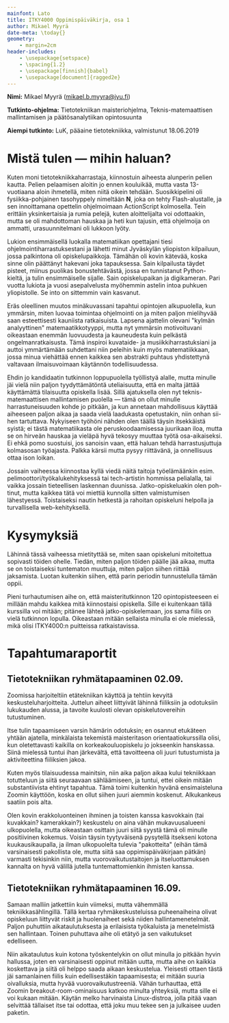 ```yaml
---
mainfont: Lato
title: ITKY4000 Oppimispäiväkirja, osa 1
author: Mikael Myyrä
date-meta: \today{}
geometry:
    - margin=2cm
header-includes:
    - \usepackage{setspace}
    - \spacing{1.2}
    - \usepackage[finnish]{babel}
    - \usepackage[document]{ragged2e}
---
```


**Nimi:** Mikael Myyrä (mikael.b.myyra@jyu.fi)

**Tutkinto-ohjelma:** Tietotekniikan maisteriohjelma,
Teknis-matemaattisen mallintamisen ja päätösanalytiikan opintosuunta  

**Aiempi tutkinto:** LuK, pääaine tietotekniikka, valmistunut 18.06.2019

# Mistä tulen — mihin haluan?

Kuten moni tietotekniikkaharrastaja, kiinnostuin aiheesta alunperin pelien kautta.
Pelien pelaamisen aloitin jo ennen kouluikää, mutta vasta 13-vuotiaana aloin ihmetellä, miten niitä oikein tehdään.
Suosikkipelini oli fysiikka\-pohjainen tasohyppely nimeltään **N**, joka on tehty Flash-alustalle,
ja sen innoittamana opettelin ohjelmoimaan ActionScript kolmosella.
Tein erittäin yksinkertaisia ja rumia pelejä,
kuten aloittelijalta voi odottaakin, mutta se oli mahdottoman hauskaa ja heti kun tajusin,
että ohjelmoija on ammatti, urasuunnitelmani oli lukkoon lyöty.

Lukion ensimmäisellä luokalla matematiikan opettajani tiesi ohjelmointiharrastuksestani ja lähetti minut Jyväskylän yliopiston
kilpailuun, jossa palkintona oli opiskelupaikkoja.
Tämähän oli kovin kätevää, koska sinne olin päättänyt hakevani joka tapauksessa.
Sain kilpailusta täydet pisteet, miinus puolikas bonustehtävästä, jossa en tunnistanut Python-kieltä, ja tulin ensimmäiselle sijalle.
Sain opiskelupaikan ja digikameran.
Pari vuotta lukiota ja vuosi asepalvelusta myöhemmin astelin intoa puhkuen yliopistolle.
Se into on sittemmin vain kasvanut.

Eräs oleellinen muutos minäkuvassani tapahtui opintojen alkupuolella, kun ymmärsin, miten luovaa toimintaa ohjelmointi on
ja miten paljon mielihyvää saan esteettisesti kauniista ratkaisuista.
Lapsena ajattelin olevani "kylmän analyyttinen" matemaatikkotyyppi,
mutta nyt ymmärsin motivoituvani oikeastaan enemmän luovuudesta ja kauneudesta kuin pelkästä ongelmanratkaisusta.
Tämä inspiroi kuvataide- ja musiikkiharrastuksiani ja auttoi ymmärtämään suhdettani niin peleihin kuin myös matematiikkaan,
jossa minua viehättää ennen kaikkea sen abstrakti puhtaus yhdistettynä valtavaan ilmaisuvoimaan käytännön todellisuudessa.

Ehdin jo kandidaatin tutkinnon loppupuolella työllistyä alalle, mutta minulle jäi vielä niin paljon tyydyttämätöntä uteliaisuutta,
että en malta jättää käyttämättä tilaisuutta opiskella lisää.
Sillä ajatuksella olen nyt teknis-matemaattisen mallintamisen puolella — tämä on ollut minulle harrastuneisuuden kohde jo pitkään,
ja kun annetaan mahdollisuus käyttää aiheeseen paljon aikaa ja saada vielä laadukasta opetustakin, niin onhan sii\-hen tartuttava.
Nykyiseen työhöni nähden olen täällä täysin itsekkäistä syistä; ei tästä matematiikasta ole peruskoodaamisessa juurikaan iloa,
mutta se on hirveän hauskaa ja vieläpä hyvä tekosyy muuttaa työtä osa-aikaiseksi.
Ei ehkä pomo suostuisi, jos sanoisin vaan, että haluan tehdä harrastusjuttuja kolmasosan työajasta.
Palkka kärsii mutta pysyy riittävänä, ja onnellisuus ottaa ison loikan.

Jossain vaiheessa kiinnostaa kyllä viedä näitä taitoja työelämäänkin
esim. pelimoottori/työkalukehityksessä tai tech-artistin hommissa pelialalla,
tai vaikka jossain tieteellisen laskennan duunissa.
Jatko-opiskeluakin olen poh\-tinut, mutta kaikkea tätä voi miettiä kunnolla sitten valmistumisen lähestyessä.
Toistaiseksi nautin hetkestä ja rahoitan opiskeluni helpolla ja turvallisella web-kehityksellä.

# Kysymyksiä

Lähinnä tässä vaiheessa mietityttää se, miten saan opiskeluni mitoitettua sopivasti töiden ohelle.
Tiedän, miten paljon töiden päälle jää aikaa, mutta se on toistaiseksi tuntematon muuttuja,
miten paljon siihen riittää jaksamista.
Luotan kuitenkin siihen, että parin periodin tunnustelulla tämän oppii.

Pieni turhautumisen aihe on, että maisteritutkinnon 120 opintopisteeseen ei millään mahdu kaikkea mitä kiinnostaisi opiskella.
Sille ei kuitenkaan tällä kurssilla voi mitään; pitänee lähteä jatko-opiskelemaan, jos sama fiilis on vielä tutkinnon lopulla.
Oikeastaan mitään sellaista minulla ei ole mielessä, mikä olisi ITKY4000:n puitteissa ratkaistavissa.

# Tapahtumaraportit

## Tietotekniikan ryhmätapaaminen 02.09.

Zoomissa harjoiteltiin etätekniikan käyttöä ja tehtiin kevyitä keskusteluharjoitteita.
Juttelun aiheet liittyivät lähinnä fiiliksiin ja odotuksiin lukukauden alussa, ja tavoite kuulosti olevan
opiskelutovereihin tutustuminen.

Itse tulin tapaamiseen varsin hämärin odotuksin; en osannut etukäteen yhtään ajatella,
minkälaista tekemistä maisteritason orientaatiokurssilla olisi, kun oletettavasti kaikilla on korkeakouluopiskelu jo jokseenkin hanskassa.
Siinä mielessä tuntui ihan järkevältä, että tavoitteena oli juuri tutustumista ja aktiviteettina fiiliksien jakoa.

Kuten myös tilaisuudessa mainitsin, niin aika paljon aikaa kului tekniikkaan totutteluun ja siitä seuraavaan sähläämiseen,
ja tuntui, ettei oikein mitään substantiivista ehtinyt tapahtua.
Tämä toimi kuitenkin hyvänä ensimaisteluna Zoomin käyttöön, koska en ollut siihen juuri aiemmin koskenut.
Alkukankeus saatiin pois alta.

Olen kovin erakkoluonteinen ihminen ja toisten kanssa kasvokkain (tai kuvakkain? kamerakkain?)
keskustelu on aina vähän mukavuusalueeni ulkopuolella,
mutta oikeastaan osittain juuri siitä syystä tämä oli minulle positiivinen kokemus.
Voisin täysin tyytyväisenä pysytellä itsekseni kotona kuukausikaupalla, ja ilman ulkopuolelta tulevia
"pakotteita" (eihän tämä varsinaisesti pakollista ole, mutta siitä saa oppimispäiväkirjaan pätkän)
varmasti tekisinkin niin, mutta vuorovaikutustaitojen ja itseluottamuksen kannalta on hyvä
välillä jutella tuntemattomienkin ihmisten kanssa.

## Tietotekniikan ryhmätapaaminen 16.09.

Samaan malliin jatkettiin kuin viimeksi, mutta vähemmällä tekniikkasählingillä.
Tällä kertaa ryhmäkeskusteluissa puheenaiheina olivat opiskeluun liittyvät riskit ja huolenaiheet
sekä niiden hallintamenetelmät.
Paljon puhuttiin aikataulutuksesta ja erilaisista työkaluista ja menetelmistä sen hallintaan.
Toinen puhuttava aihe oli etätyö ja sen vaikutukset edelliseen.

Niin aikataulutus kuin kotona työskentelykin on ollut minulla jo pitkään hyvin hallussa,
joten en varsinaisesti oppinut mitään uutta, mutta aihe on kaikkia koskettava ja siitä oli helppo saada
aikaan keskustelua. Yleisesti ottaen tästä jäi samanlainen fiilis kuin edellisestäkin tapaamisesta;
ei mitään suuria oivalluksia, mutta hyvää vuorovaikutustreeniä.
Vähän turhauttaa, että Zoomin breakout-room-ominaisuus katkoo minulta yhteyksiä, mutta sille ei voi kukaan mitään.
Käytän melko harvinaista Linux-distroa, jolla pitää vaan selvittää tällaiset itse tai odottaa,
että joku muu tekee sen ja julkaisee uuden paketin.
